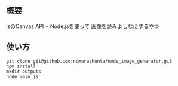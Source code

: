 ## 概要
jsのCanvas API + Node.jsを使って
画像を読みよしなにするやつ
## 使い方
```
git clone git@github.com:nomurashunta/node_image_generator.git
npm install
mkdir outputs
node main.js
```